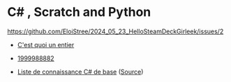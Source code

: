 # C# , Scratch and Python

https://github.com/EloiStree/2024_05_23_HelloSteamDeckGirleek/issues/2

- [C'est quoi un entier](https://github.com/EloiStree/2024_05_23_HelloStreamDeckGirleek/issues/28)
- [1999988882](https://github.com/EloiStree/2024_05_23_HelloStreamDeckGirleek/issues/31)


- [Liste de connaissance C# de base](https://docs.google.com/spreadsheets/d/1TI_-X7T4Dh67LKkINNmpfvuofxn3RCUhHVNInaRRUsw/edit?pli=1#gid=1439938749) ([Source](https://www.tutorialspoint.com/csharp/csharp_environment_setup.htm))
